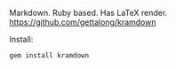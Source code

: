 Markdown. Ruby based. Has LaTeX render. <https://github.com/gettalong/kramdown>

Install:

    gem install kramdown
